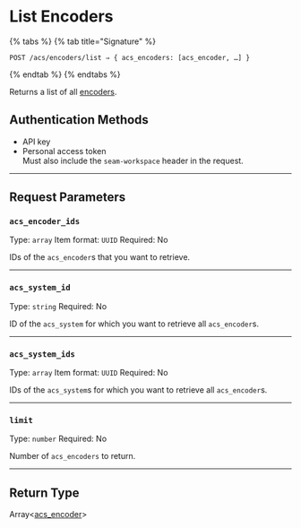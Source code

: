 # List Encoders

{% tabs %}
{% tab title="Signature" %}
```
POST /acs/encoders/list ⇒ { acs_encoders: [acs_encoder, …] }
```
{% endtab %}
{% endtabs %}

Returns a list of all [encoders](../../../capability-guides/access-systems/working-with-card-encoders-and-scanners/README.md).

## Authentication Methods

- API key
- Personal access token
  <br>Must also include the `seam-workspace` header in the request.

---

## Request Parameters

### `acs_encoder_ids`

Type: `array`
Item format: `UUID`
Required: No

IDs of the `acs_encoder`s that you want to retrieve.

---

### `acs_system_id`

Type: `string`
Required: No

ID of the `acs_system` for which you want to retrieve all `acs_encoder`s.

---

### `acs_system_ids`

Type: `array`
Item format: `UUID`
Required: No

IDs of the `acs_system`s for which you want to retrieve all `acs_encoder`s.

---

### `limit`

Type: `number`
Required: No

Number of `acs_encoders` to return.

---


## Return Type

Array<[acs\_encoder](./)>

